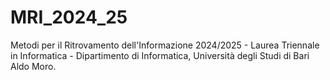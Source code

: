 # MRI_2024_25
Metodi per il Ritrovamento dell'Informazione 2024/2025 - Laurea Triennale in Informatica - Dipartimento di Informatica, Università degli Studi di Bari Aldo Moro.
